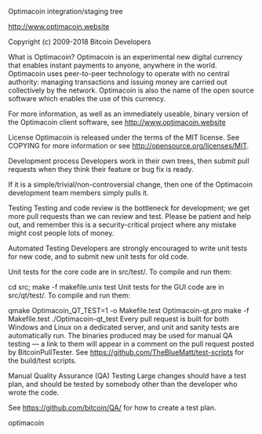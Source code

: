 Optimacoin integration/staging tree

http://www.optimacoin.website

Copyright (c) 2009-2018 Bitcoin Developers

What is Optimacoin?
Optimacoin is an experimental new digital currency that enables instant payments to anyone, anywhere in the world. Optimacoin uses peer-to-peer technology to operate with no central authority: managing transactions and issuing money are carried out collectively by the network. Optimacoin is also the name of the open source software which enables the use of this currency.

For more information, as well as an immediately useable, binary version of the Optimacoin client software, see http://www.optimacoin.website

License
Optimacoin is released under the terms of the MIT license. See COPYING for more information or see http://opensource.org/licenses/MIT.


Development process
Developers work in their own trees, then submit pull requests when they think their feature or bug fix is ready.

If it is a simple/trivial/non-controversial change, then one of the Optimacoin development team members simply pulls it.

Testing
Testing and code review is the bottleneck for development; we get more pull requests than we can review and test. Please be patient and help out, and remember this is a security-critical project where any mistake might cost people lots of money.

Automated Testing
Developers are strongly encouraged to write unit tests for new code, and to submit new unit tests for old code.

Unit tests for the core code are in src/test/. To compile and run them:

cd src; make -f makefile.unix test
Unit tests for the GUI code are in src/qt/test/. To compile and run them:

qmake Optimacoin_QT_TEST=1 -o Makefile.test Optimacoin-qt.pro
make -f Makefile.test
./Optimacoin-qt_test
Every pull request is built for both Windows and Linux on a dedicated server, and unit and sanity tests are automatically run. The binaries produced may be used for manual QA testing — a link to them will appear in a comment on the pull request posted by BitcoinPullTester. See https://github.com/TheBlueMatt/test-scripts for the build/test scripts.

Manual Quality Assurance (QA) Testing
Large changes should have a test plan, and should be tested by somebody other than the developer who wrote the code.

See https://github.com/bitcoin/QA/ for how to create a test plan.

optimacoin